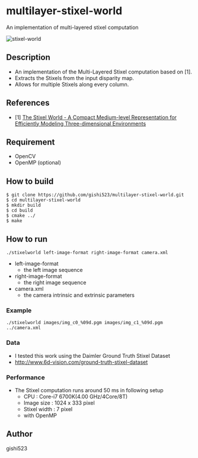 # multilayer-stixel-world
An implementation of multi-layered stixel computation

![stixel-world](https://github.com/gishi523/multilayer-stixel-world/wiki/images/multilayer-stixel-world.png)

## Description
- An implementation of the Multi-Layered Stixel computation based on [1].
- Extracts the Stixels from the input disparity map.
- Allows for multiple Stixels along every column.

## References
- [1] [The Stixel World - A Compact Medium-level Representation for Efficiently Modeling Three-dimensional Environments](https://www.mydlt.de/david/page/publications.html)

## Requirement
- OpenCV
- OpenMP (optional)

## How to build
```
$ git clone https://github.com/gishi523/multilayer-stixel-world.git
$ cd multilayer-stixel-world
$ mkdir build
$ cd build
$ cmake ../
$ make
```

## How to run
```
./stixelworld left-image-format right-image-format camera.xml
```
- left-image-format
    - the left image sequence
- right-image-format
    - the right image sequence
- camera.xml
    - the camera intrinsic and extrinsic parameters

### Example
 ```
./stixelworld images/img_c0_%09d.pgm images/img_c1_%09d.pgm ../camera.xml
```

### Data
- I tested this work using the Daimler Ground Truth Stixel Dataset
- http://www.6d-vision.com/ground-truth-stixel-dataset

### Performance
- The Stixel computation runs around 50 ms in following setup
  - CPU          : Core-i7 6700K(4.00 GHz/4Core/8T)
  - Image size   : 1024 x 333 pixel
  - Stixel width : 7 pixel
  - with OpenMP
  
## Author
gishi523
